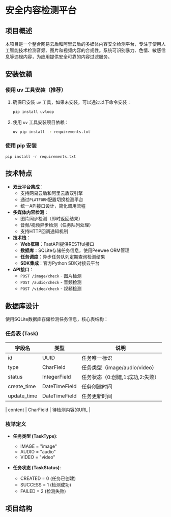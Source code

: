 # 安全内容检测平台

## 项目概述
本项目是一个整合网易云盾和阿里云盾的多媒体内容安全检测平台，专注于使用人工智能技术检测音频、图片和视频内容的合规性。系统可识别暴力、色情、敏感信息等违规内容，为应用提供安全可靠的内容过滤服务。

## 安装依赖

### 使用 uv 工具安装（推荐）
1. 确保已安装 `uv` 工具，如果未安装，可以通过以下命令安装：
   ```bash
   pip install uvloop
   ```
2. 使用 `uv` 工具安装项目依赖：
   ```bash
   uv pip install -r requirements.txt
   ```

### 使用 pip 安装
```
pip install -r requirements.txt
```

## 技术特点
- **双云平台集成**：
  - 支持网易云盾和阿里云盾双引擎
  - 通过`PLATFORM`配置切换检测平台
  - 统一API接口设计，简化调用流程
- **多媒体内容检测**：
  - 图片同步检测（即时返回结果）
  - 音频/视频异步检测（任务队列处理）
  - 支持HTTP回调通知机制
- **技术栈**：
  - **Web框架**：FastAPI提供RESTful接口
  - **数据库**：SQLite存储任务信息，使用Peewee ORM管理
  - **任务调度**：异步任务队列定期查询检测结果
  - **SDK集成**：官方Python SDK对接云平台
- **API接口**：
  - `POST /image/check` - 图片检测
  - `POST /audio/check` - 音频检测
  - `POST /video/check` - 视频检测

## 数据库设计
使用SQLite数据库存储检测任务信息，核心表结构：

### 任务表 (Task)
| 字段名       | 类型         | 说明                         |
|--------------|--------------|------------------------------|
| id           | UUID         | 任务唯一标识                 |
| type         | CharField    | 任务类型（image/audio/video）|
| status       | IntegerField | 任务状态（0:创建,1:成功,2:失败）|
| create_time  | DateTimeField| 任务创建时间                 |
| update_time  | DateTimeField| 任务更新时间                 |

| content      | CharField    | 待检测内容的URL              |

### 枚举定义
- **任务类型 (TaskType)**:
  - IMAGE = "image"
  - AUDIO = "audio"
  - VIDEO = "video"
  
- **任务状态 (TaskStatus)**:
  - CREATED = 0 (任务已创建)
  - SUCCESS = 1 (检测成功)
  - FAILED = 2 (检测失败)

## 项目结构
```
